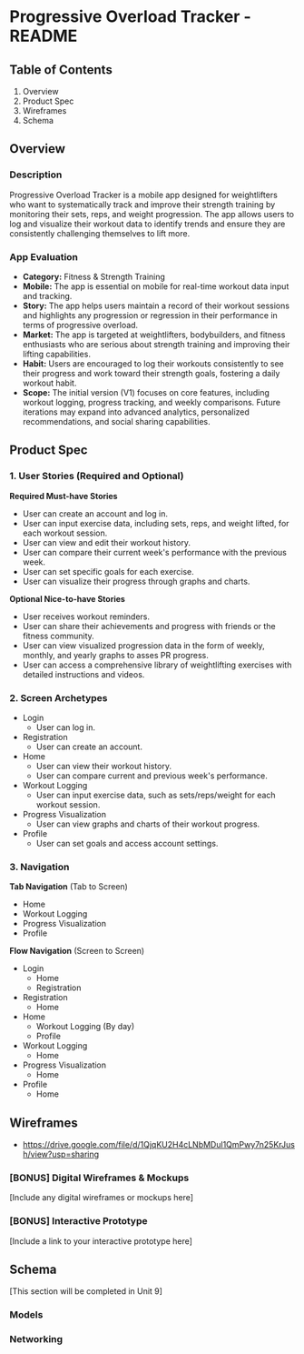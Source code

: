 # Progressive Overload Tracker - README

## Table of Contents

1. Overview
2. Product Spec
3. Wireframes
4. Schema

## Overview

### Description

Progressive Overload Tracker is a mobile app designed for weightlifters who want to systematically track and improve their strength training by monitoring their sets, reps, and weight progression. The app allows users to log and visualize their workout data to identify trends and ensure they are consistently challenging themselves to lift more.

### App Evaluation

- **Category:** Fitness & Strength Training
- **Mobile:** The app is essential on mobile for real-time workout data input and tracking.
- **Story:** The app helps users maintain a record of their workout sessions and highlights any progression or regression in their performance in terms of progressive overload.
- **Market:** The app is targeted at weightlifters, bodybuilders, and fitness enthusiasts who are serious about strength training and improving their lifting capabilities.
- **Habit:** Users are encouraged to log their workouts consistently to see their progress and work toward their strength goals, fostering a daily workout habit.
- **Scope:** The initial version (V1) focuses on core features, including workout logging, progress tracking, and weekly comparisons. Future iterations may expand into advanced analytics, personalized recommendations, and social sharing capabilities.

## Product Spec

### 1. User Stories (Required and Optional)

**Required Must-have Stories**

- User can create an account and log in.
- User can input exercise data, including sets, reps, and weight lifted, for each workout session.
- User can view and edit their workout history.
- User can compare their current week's performance with the previous week.
- User can set specific goals for each exercise.
- User can visualize their progress through graphs and charts.

**Optional Nice-to-have Stories**

- User receives workout reminders.
- User can share their achievements and progress with friends or the fitness community.
- User can view visualized progression data in the form of weekly, monthly, and yearly graphs to asses PR progress.
- User can access a comprehensive library of weightlifting exercises with detailed instructions and videos.

### 2. Screen Archetypes

- Login
  - User can log in.
- Registration
  - User can create an account.
- Home
  - User can view their workout history.
  - User can compare current and previous week's performance.
- Workout Logging
  - User can input exercise data, such as sets/reps/weight for each workout session.
- Progress Visualization
  - User can view graphs and charts of their workout progress.
- Profile
  - User can set goals and access account settings.

### 3. Navigation

**Tab Navigation** (Tab to Screen)

- Home
- Workout Logging
- Progress Visualization
- Profile

**Flow Navigation** (Screen to Screen)

- Login
  - Home
  - Registration
- Registration
  - Home
- Home
  - Workout Logging (By day)
  - Profile
- Workout Logging
  - Home
- Progress Visualization
  - Home
- Profile
  - Home

## Wireframes
- https://drive.google.com/file/d/1QjqKU2H4cLNbMDul1QmPwy7n25KrJush/view?usp=sharing

### [BONUS] Digital Wireframes & Mockups

[Include any digital wireframes or mockups here]

### [BONUS] Interactive Prototype

[Include a link to your interactive prototype here]

## Schema

[This section will be completed in Unit 9]

### Models

### Networking
